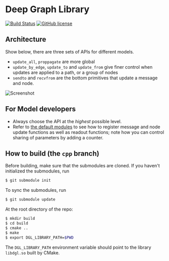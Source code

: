 # Deep Graph Library
[![Build Status](http://216.165.71.225:8080/buildStatus/icon?job=DGL/master)](http://216.165.71.225:8080/job/DGL/job/master/)
[![GitHub license](https://dmlc.github.io/img/apache2.svg)](./LICENSE)

## Architecture
Show below, there are three sets of APIs for different models.
- `update_all`, `proppagate` are more global
- `update_by_edge`, `update_to` and `update_from` give finer control when updates are applied to a path, or a group of nodes
- `sendto` and `recvfrom` are the bottom primitives that update a message and node.

![Screenshot](graph-api.png)

## For Model developers
- Always choose the API at the *highest* possible level.
- Refer to [the default modules](examples/pytorch/util.py) to see how to register message and node update functions as well as readout functions; note how you can control sharing of parameters by adding a counter.

## How to build (the `cpp` branch)

Before building, make sure that the submodules are cloned.  If you haven't initialized the submodules, run

```sh
$ git submodule init
```

To sync the submodules, run

```sh
$ git submodule update
```

At the root directory of the repo:

```sh
$ mkdir build
$ cd build
$ cmake ..
$ make
$ export DGL_LIBRARY_PATH=$PWD
```

The `DGL_LIBRARY_PATH` environment variable should point to the library `libdgl.so` built by CMake.
